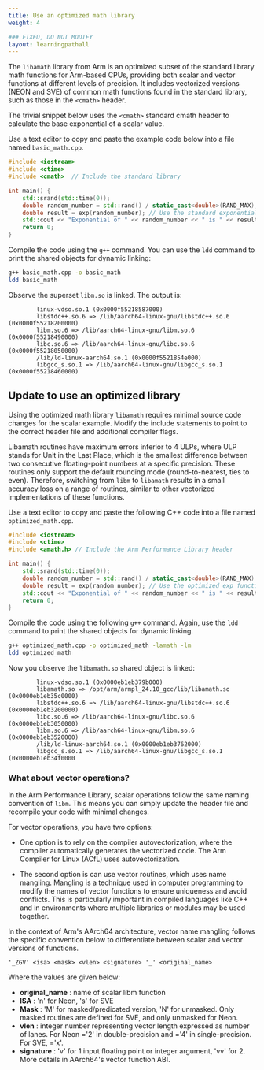 ```yaml
---
title: Use an optimized math library
weight: 4

### FIXED, DO NOT MODIFY
layout: learningpathall
---
```


The `libamath` library from Arm is an optimized subset of the standard library math functions for Arm-based CPUs, providing both scalar and vector functions at different levels of precision. It includes vectorized versions (NEON and SVE) of common math functions found in the standard library, such as those in the `<cmath>` header. 

The trivial snippet below uses the `<cmath>` standard cmath header to calculate the base exponential of a scalar value. 

Use a text editor to copy and paste the example code below into a file named `basic_math.cpp`.

```cpp
#include <iostream>
#include <ctime>
#include <cmath>  // Include the standard library

int main() {
    std::srand(std::time(0));
    double random_number = std::rand() / static_cast<double>(RAND_MAX);
    double result = exp(random_number); // Use the standard exponential function
    std::cout << "Exponential of " << random_number << " is " << result << std::endl;
    return 0;
}
```

Compile the code using the `g++` command. You can use the `ldd` command to print the shared objects for dynamic linking: 


```bash
g++ basic_math.cpp -o basic_math
ldd basic_math
```

Observe the superset `libm.so` is linked. The output is:

```output
        linux-vdso.so.1 (0x0000f55218587000)
        libstdc++.so.6 => /lib/aarch64-linux-gnu/libstdc++.so.6 (0x0000f55218200000)
        libm.so.6 => /lib/aarch64-linux-gnu/libm.so.6 (0x0000f55218490000)
        libc.so.6 => /lib/aarch64-linux-gnu/libc.so.6 (0x0000f55218050000)
        /lib/ld-linux-aarch64.so.1 (0x0000f5521854e000)
        libgcc_s.so.1 => /lib/aarch64-linux-gnu/libgcc_s.so.1 (0x0000f55218460000)
```

## Update to use an optimized library

Using the optimized math library `libamath` requires minimal source code changes for the scalar example. Modify the include statements to point to the correct header file and additional compiler flags. 

Libamath routines have maximum errors inferior to 4 ULPs, where ULP stands for Unit in the Last Place, which is the smallest difference between two consecutive floating-point numbers at a specific precision. These routines only support the default rounding mode (round-to-nearest, ties to even). Therefore, switching from `libm` to `libamath` results in a small accuracy loss on a range of routines, similar to other vectorized implementations of these functions.

Use a text editor to copy and paste the following C++ code into a file named `optimized_math.cpp`.

```cpp
#include <iostream>
#include <ctime>
#include <amath.h> // Include the Arm Performance Library header

int main() {
    std::srand(std::time(0));
    double random_number = std::rand() / static_cast<double>(RAND_MAX);
    double result = exp(random_number); // Use the optimized exp function from libamath
    std::cout << "Exponential of " << random_number << " is " << result << std::endl;
    return 0;
}
```

Compile the code using the following `g++` command. Again, use the `ldd` command to print the shared objects for dynamic linking.  

```bash
g++ optimized_math.cpp -o optimized_math -lamath -lm
ldd optimized_math
```

Now you observe the `libamath.so` shared object is linked:

```output
        linux-vdso.so.1 (0x0000eb1eb379b000)
        libamath.so => /opt/arm/armpl_24.10_gcc/lib/libamath.so (0x0000eb1eb35c0000)
        libstdc++.so.6 => /lib/aarch64-linux-gnu/libstdc++.so.6 (0x0000eb1eb3200000)
        libc.so.6 => /lib/aarch64-linux-gnu/libc.so.6 (0x0000eb1eb3050000)
        libm.so.6 => /lib/aarch64-linux-gnu/libm.so.6 (0x0000eb1eb3520000)
        /lib/ld-linux-aarch64.so.1 (0x0000eb1eb3762000)
        libgcc_s.so.1 => /lib/aarch64-linux-gnu/libgcc_s.so.1 (0x0000eb1eb34f0000
```

### What about vector operations?

In the Arm Performance Library, scalar operations follow the same naming convention of `libm`. This means you can simply update the header file and recompile your code with minimal changes.

For vector operations, you have two options:

* One option is to rely on the compiler autovectorization, where the compiler automatically generates the vectorized code. The Arm Compiler for Linux (ACfL) uses autovectorization.

* The second option is can use vector routines, which uses name mangling. Mangling is a technique used in computer programming to modify the names of vector functions to ensure uniqueness and avoid conflicts. This is particularly important in compiled languages like C++ and in environments where multiple libraries or modules may be used together.

In the context of Arm's AArch64 architecture, vector name mangling follows the specific convention below to differentiate between scalar and vector versions of functions. 

```output
'_ZGV' <isa> <mask> <vlen> <signature> '_' <original_name>
```

Where the values are given below:
- **original_name** : name of scalar libm function
- **ISA** : 'n' for Neon, 's' for SVE
- **Mask** : 'M' for masked/predicated version, 'N' for unmasked. Only masked routines are defined for SVE, and only unmasked for Neon.
- **vlen** : integer number representing vector length expressed as number of lanes. For Neon <vlen>='2' in double-precision and <vlen>='4' in single-precision. For SVE, <vlen>='x'.
- **signature** : 'v' for 1 input floating point or integer argument, 'vv' for 2. More details in AArch64's vector function ABI.

